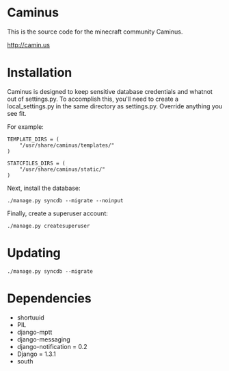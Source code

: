 # Caminus

This is the source code for the minecraft community Caminus.

http://camin.us

# Installation

Caminus is designed to keep sensitive database credentials and whatnot out of settings.py. To accomplish this,
you'll need to create a local_settings.py in the same directory as settings.py. Override anything you see fit.

For example:

    TEMPLATE_DIRS = (
        "/usr/share/caminus/templates/"
    )
    
    STATCFILES_DIRS = (
        "/usr/share/caminus/static/"
    )
    
Next, install the database:

    ./manage.py syncdb --migrate --noinput
    
Finally, create a superuser account:

    ./manage.py createsuperuser

# Updating

    ./manage.py syncdb --migrate

# Dependencies

* shortuuid
* PIL
* django-mptt
* django-messaging
* django-notification = 0.2
* Django = 1.3.1
* south
